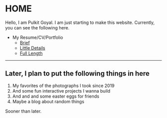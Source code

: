 # HOME

Hello, I am Pulkit Goyal. I am just starting to make this website. 
Currently, you can see the following here.

- My Resume/CV/Portfolio
  - [Brief](resume.html)
  - [Little Details](cv.html)
  - [Full Length](portfolio.html)

---

## Later, I plan to put the following things in here

1. My favorites of the photographs I took since 2019
2. And some fun interactive projects I wanna build
3. And and and some easter eggs for friends
4. Maybe a blog about random things

Sooner than later.
